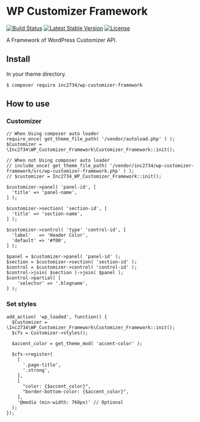 # WP Customizer Framework

[![Build Status](https://travis-ci.org/inc2734/wp-customizer-framework.svg?branch=master)](https://travis-ci.org/inc2734/wp-customizer-framework)
[![Latest Stable Version](https://poser.pugx.org/inc2734/wp-customizer-framework/v/stable)](https://packagist.org/packages/inc2734/wp-customizer-framework)
[![License](https://poser.pugx.org/inc2734/wp-customizer-framework/license)](https://packagist.org/packages/inc2734/wp-customizer-framework)

A Framework of WordPress Customizer API.

## Install

In your theme directory.

```
$ composer require inc2734/wp-customizer-framework
```

## How to use
### Customizer
```
// When Using composer auto loader
require_once( get_theme_file_path( '/vendor/autoload.php' ) );
$Customizer = \Inc2734\WP_Customizer_Framework\Customizer_Framework::init();

// When not Using composer auto loader
// include_once( get_theme_file_path( '/vendor/inc2734/wp-customizer-framework/src/wp-customizer-framework.php' ) );
// $customizer = Inc2734_WP_Customizer_Framework::init();

$customizer->panel( 'panel-id', [
  'title' => 'panel-name',
] );

$customizer->section( 'section-id', [
  'title' => 'section-name',
] );

$customizer->control( 'type' 'control-id', [
  'label'   => 'Header Color',
  'default' => '#f00',
] );

$panel = $customizer->panel( 'panel-id' );
$section = $customizer->section( 'section-id' );
$control = $customizer->control( 'control-id' );
$control->join( $section )->join( $panel );
$control->partial( [
	'selector' => '.blogname',
] );
```

### Set styles
```
add_action( 'wp_loaded', function() {
  $Customizer = \Inc2734\WP_Customizer_Framework\Customizer_Framework::init();
  $cfs = Customizer->styles();

  $accent_color = get_theme_mod( 'accent-color' );

  $cfs->register(
    [
      '.page-title',
      '.strong',
    ],
    [
      "color: {$accent_color}",
      "border-bottom-color: {$accent_color}",
    ],
    '@media (min-width: 768px)' // Optional
  );
});
```
